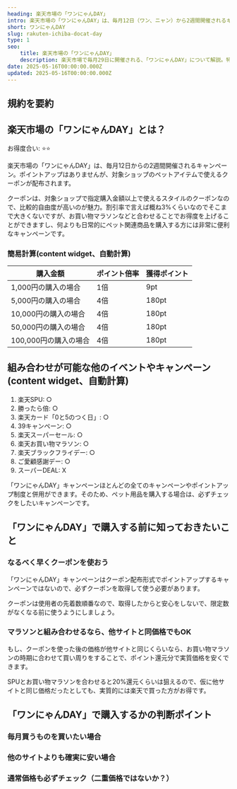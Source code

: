 ```yaml
---
heading: 楽天市場の「ワンにゃんDAY」
intro: 楽天市場の「ワンにゃんDAY」は、毎月12日（ワン、ニャン）から2週間開催されるキャンペーンです。ポイントアップはないですが、ペット関連商品に割引クーポンが配布されます。
short: ワンにゃんDAY
slug: rakuten-ichiba-docat-day
type: 1
seo:
    title: 楽天市場の「ワンにゃんDAY」
    description: 楽天市場で毎月29日に開催される、「ワンにゃんDAY」について解説。特典内容やお得度合い、他のキャンペーンとの違いなど。
date: 2025-05-16T00:00:00.000Z
updated: 2025-05-16T00:00:00.000Z
---
```


## 規約を要約

## 楽天市場の「ワンにゃんDAY」とは？

お得度合い: ⭐️⭐️

楽天市場の「ワンにゃんDAY」は、毎月12日からの2週間開催されるキャンペーン。ポイントアップはありませんが、対象ショップのペットアイテムで使えるクーポンが配布されます。

クーポンは、対象ショップで指定購入金額以上で使えるスタイルのクーポンなので、比較的自由度が高いのが魅力。割引率で言えば概ね3%くらいなのでそこまで大きくないですが、お買い物マラソンなどと合わせることでお得度を上げることができますし、何よりも日常的にペット関連商品を購入する方には非常に便利なキャンペーンです。

### 簡易計算(content widget、自動計算)

|購入金額|ポイント倍率|獲得ポイント|
|---|---|---|
1,000円の購入の場合|1倍|9pt|
5,000円の購入の場合|4倍|180pt|
10,000円の購入の場合|4倍|180pt|
50,000円の購入の場合|4倍|180pt|
100,000円の購入の場合|4倍|180pt|

## 組み合わせが可能な他のイベントやキャンペーン(content widget、自動計算)

1. 楽天SPU: ○
1. 勝ったら倍: ○
2. 楽天カード「0と5のつく日」: ○
3. 39キャンペーン: ○
4. 楽天スーパーセール:  ○
5. 楽天お買い物マラソン: ○
6. 楽天ブラックフライデー: ○
7. ご愛顧感謝デー:  ○
8. スーパーDEAL: X

「ワンにゃんDAY」キャンペーンほとんどの全てのキャンペーンやポイントアップ制度と併用ができます。そのため、ペット用品を購入する場合は、必ずチェックをしたいキャンペーンです。

## 「ワンにゃんDAY」で購入する前に知っておきたいこと

### なるべく早くクーポンを使おう

「ワンにゃんDAY」キャンペーンはクーポン配布形式でポイントアップするキャンペーンではないので、必ずクーポンを取得して使う必要があります。

クーポンは使用者の先着数順番なので、取得したからと安心をしないで、限定数がなくなる前に使うようにしましょう。

### マラソンと組み合わせるなら、他サイトと同価格でもOK

もし、クーポンを使った後の価格が他サイトと同じくらいなら、お買い物マラソンの時期に合わせて買い周りをすることで、ポイント還元分で実質価格を安くできます。

SPUとお買い物マラソンを合わせると20%還元くらいは狙えるので、仮に他サイトと同じ価格だったとしても、実質的には楽天で買った方がお得です。

## 「ワンにゃんDAY」で購入するかの判断ポイント

### 毎月買うものを買いたい場合

### 他のサイトよりも確実に安い場合

### 通常価格も必ずチェック（二重価格ではないか？）



